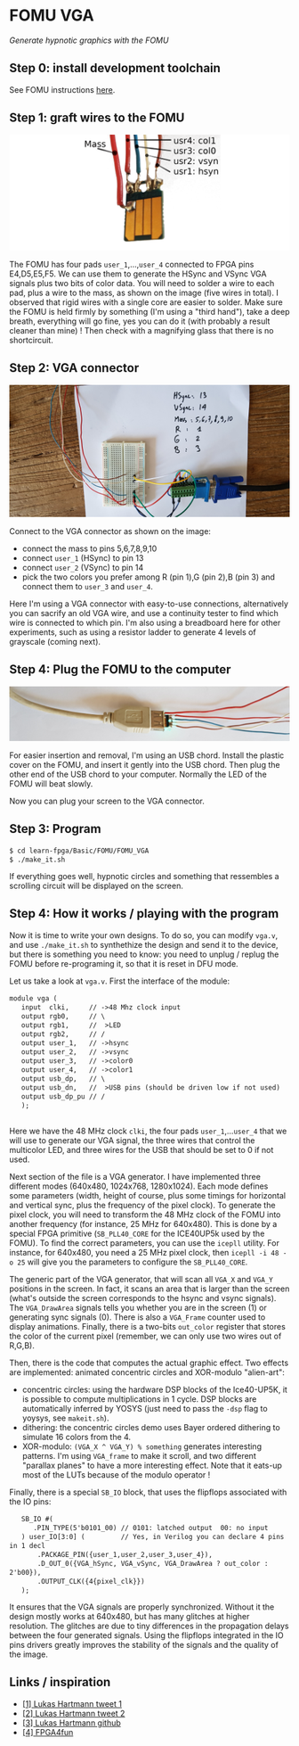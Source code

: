 # FOMU VGA
_Generate hypnotic graphics with the FOMU_

Step 0: install development toolchain
-------------------------------------

See FOMU instructions [here](https://github.com/BrunoLevy/learn-fpga/blob/master/FemtoRV/TUTORIALS/toolchain.md).


Step 1: graft wires to the FOMU
--------------------------------

![](Images/FrankenFOMU.png)

The FOMU has four pads `user_1`,...,`user_4` connected to FPGA pins
E4,D5,E5,F5. We can use them to generate the HSync and VSync VGA signals
plus two bits of color data. You will need to solder a wire to each pad, 
plus a wire to the mass, as shown on the image (five wires in total).
I observed that rigid wires with a single core are easier to solder.
Make sure the FOMU is held firmly by something (I'm using a "third
hand"), take a deep breath, everything will go fine, yes you can do it 
(with probably a result cleaner than mine) ! Then check with a
magnifying glass that there is no shortcircuit.

Step 2: VGA connector
---------------------

![](Images/VGA.jpg)

Connect to the VGA connector as shown on the image:
  - connect the mass to pins 5,6,7,8,9,10
  - connect `user_1` (HSync) to pin 13
  - connect `user_2` (VSync) to pin 14
  - pick the two colors you prefer among R (pin 1),G (pin 2),B (pin 3) 
    and connect them to `user_3` and `user_4`. 

Here I'm using a VGA connector with easy-to-use connections,
alternatively you can sacrify an old VGA wire, and use a continuity
tester to find which wire is connected to which pin. I'm also using 
a breadboard here for other experiments, such as using a resistor 
ladder to generate 4 levels of grayscale (coming next).

Step 4: Plug the FOMU to the computer
-------------------------------------

![](Images/FOMU_in_USB.jpg)

For easier insertion and removal, I'm using an USB chord. Install the
plastic cover on the FOMU, and insert it gently into the USB chord. 
Then plug the other end of the USB chord to your computer. Normally the
LED of the FOMU will beat slowly. 

Now you can plug your screen to the VGA connector.

Step 3: Program
---------------
```
$ cd learn-fpga/Basic/FOMU/FOMU_VGA
$ ./make_it.sh
```

If everything goes well, hypnotic circles and something that
ressembles a scrolling circuit will be displayed on the screen.

Step 4: How it works / playing with the program
-----------------------------------------------

Now it is time to write your own designs. To do so, you can modify
`vga.v`, and use `./make_it.sh` to synthethize the design and send it 
to the device, but there is something you need to know: 
you need to unplug / replug the FOMU before re-programing
it, so that it is reset in DFU mode.

Let us take a look at `vga.v`. First the interface of the module:
```
module vga (
   input  clki,     // ->48 Mhz clock input
   output rgb0,     // \
   output rgb1,     //  >LED
   output rgb2,     // /
   output user_1,   // ->hsync
   output user_2,   // ->vsync
   output user_3,   // ->color0
   output user_4,   // ->color1
   output usb_dp,   // \
   output usb_dn,   //  >USB pins (should be driven low if not used)
   output usb_dp_pu // /
   );
   
```
Here we have the 48 MHz clock `clki`, 
the four pads `user_1`,...`user_4` that we will use to generate our VGA signal,
the three wires that control the multicolor LED,
and three wires for the USB that should be set to 0 if not used. 

Next section of the file is a VGA generator. I have implemented three different
modes (640x480, 1024x768, 1280x1024). Each mode defines some parameters
(width, height of course, plus some timings for horizontal and
vertical sync, plus the frequency of the pixel clock). To generate the
pixel clock, you will need to transform the 48 MHz clock of the FOMU
into another frequency (for instance, 25 MHz for 640x480). This is done
by a special FPGA primitive (`SB_PLL40_CORE` for the ICE40UP5k used by
the FOMU). To find the correct parameters, you can use the `icepll`
utility. For instance, for 640x480, you need a 25 MHz pixel clock, then
`icepll -i 48 -o 25` will give you the parameters to configure the
`SB_PLL40_CORE`.

The generic part of the VGA generator, that will scan all `VGA_X` and
`VGA_Y` positions in the screen. In fact, it scans an area that is larger than
the screen (what's outside the screen corresponds to the hsync and vsync
signals). The `VGA_DrawArea` signals tells you whether you are in the
screen (1) or generating sync signals (0). There is also a `VGA_Frame`
counter used to display animations. Finally, there is a two-bits `out_color`
register that stores the color of the current pixel (remember, we can
only use two wires out of R,G,B). 

Then, there is the code that computes the actual graphic effect. Two
effects are implemented: animated concentric circles and XOR-modulo
"alien-art":
   - concentric circles: using the hardware DSP blocks of the
     Ice40-UP5K, it is possible to compute multiplications in 1 cycle.
     DSP blocks are automatically inferred by YOSYS (just need to pass
     the `-dsp` flag to yoysys, see `makeit.sh`).
   - dithering: the concentric circles demo uses Bayer ordered dithering
     to simulate 16 colors from the 4.
   - XOR-modulo: `(VGA_X ^ VGA_Y) % something` generates interesting
     patterns. I'm using `VGA_frame` to make it scroll, and two
     different "parallax planes" to have a more interesting effect. Note
     that it eats-up most of the LUTs because of the modulo operator !

Finally, there is a special `SB_IO` block, that uses the flipflops
associated with the IO pins:
```
   SB_IO #(
      .PIN_TYPE(5'b0101_00) // 0101: latched output  00: no input
   ) user_IO[3:0] (         // Yes, in Verilog you can declare 4 pins in 1 decl
       .PACKAGE_PIN({user_1,user_2,user_3,user_4}),
       .D_OUT_0({VGA_hSync, VGA_vSync, VGA_DrawArea ? out_color : 2'b00}),
       .OUTPUT_CLK({4{pixel_clk}})
   );
```
It ensures that the VGA signals are properly synchronized. Without it
the design mostly works at 640x480, but has many glitches at higher
resolution. The glitches are due to tiny differences in the propagation 
delays between the four generated signals. Using the flipflops integrated 
in the IO pins drivers greatly improves the stability of the signals and 
the quality of the image. 

Links / inspiration
-------------------

 - [[1] Lukas Hartmann tweet 1](https://twitter.com/mntmn/status/1281632873448124417)
 - [[2] Lukas Hartmann tweet 2](https://twitter.com/foone/status/1281740047461396480)
 - [[3] Lukas Hartmann github](https://github.com/mntmn/fomu-vga)
 - [[4] FPGA4fun](https://www.fpga4fun.com/PongGame.html)


